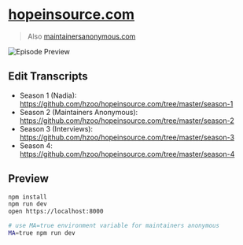 # [hopeinsource.com](https://hopeinsource.com)

> Also [maintainersanonymous.com](https://maintainersanonymous.com)

![Episode Preview](https://i.imgur.com/RYYduIQ.png)

## Edit Transcripts

- Season 1 (Nadia): https://github.com/hzoo/hopeinsource.com/tree/master/season-1
- Season 2 (Maintainers Anonymous): https://github.com/hzoo/hopeinsource.com/tree/master/season-2
- Season 3 (Interviews): https://github.com/hzoo/hopeinsource.com/tree/master/season-3
- Season 4: https://github.com/hzoo/hopeinsource.com/tree/master/season-4

## Preview

```sh
npm install
npm run dev
open https://localhost:8000

# use MA=true environment variable for maintainers anonymous
MA=true npm run dev
```
